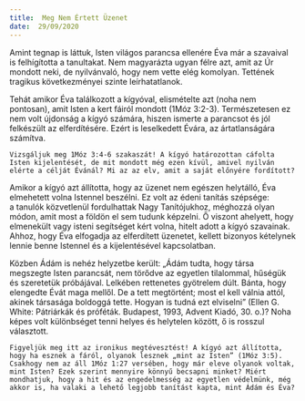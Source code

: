 ```yaml
---
title:  Meg Nem Értett Üzenet
date:  29/09/2020
---
```


Amint tegnap is láttuk, Isten világos parancsa ellenére Éva már a szavaival is felhígította a tanultakat. Nem magyarázta ugyan félre azt, amit az Úr mondott neki, de nyilvánvaló, hogy nem vette elég komolyan. Tettének tragikus következményei szinte leírhatatlanok.

Tehát amikor Éva találkozott a kígyóval, elismételte azt (noha nem pontosan), amit Isten a kert fáiról mondott (1Móz 3:2-3). Természetesen ez nem volt újdonság a kígyó számára, hiszen ismerte a parancsot és jól felkészült az elferdítésére. Ezért is leselkedett Évára, az ártatlanságára számítva.

`Vizsgáljuk meg 1Móz 3:4-6 szakaszát! A kígyó határozottan cáfolta Isten kijelentését, de mit mondott még ezen kívül, amivel nyilván elérte a célját Évánál? Mi az az elv, amit a saját előnyére fordított?`

Amikor a kígyó azt állította, hogy az üzenet nem egészen helytálló, Éva elmehetett volna Istennel beszélni. Ez volt az édeni tanítás szépsége: a tanulók közvetlenül fordulhattak Nagy Tanítójukhoz, méghozzá olyan módon, amit most a földön el sem tudunk képzelni. Ő viszont ahelyett, hogy elmenekült vagy isteni segítséget kért volna, hitelt adott a kígyó szavainak. Ahhoz, hogy Éva elfogadja az elferdített üzenetet, kellett bizonyos kételynek lennie benne Istennel és a kijelentésével kapcsolatban.

Közben Ádám is nehéz helyzetbe került: „Ádám tudta, hogy társa megszegte Isten parancsát, nem törődve az egyetlen tilalommal, hűségük és szeretetük próbájával. Lelkében rettenetes gyötrelem dúlt. Bánta, hogy elengedte Évát maga mellől. De a tett megtörtént; most el kell válnia attól, akinek társasága boldoggá tette. Hogyan is tudná ezt elviselni” (Ellen G. White: Pátriárkák és próféták. Budapest, 1993, Advent Kiadó, 30. o.)? Noha képes volt különbséget tenni helyes és helytelen között, ő is rosszul választott.

`Figyeljük meg itt az ironikus megtévesztést! A kígyó azt állította, hogy ha esznek a fáról, olyanok lesznek „mint az Isten” (1Móz 3:5). Csakhogy nem az áll 1Móz 1:27 versében, hogy már eleve olyanok voltak, mint Isten? Ezek szerint mennyire könnyű becsapni minket? Miért mondhatjuk, hogy a hit és az engedelmesség az egyetlen védelmünk, még akkor is, ha valaki a lehető legjobb tanítást kapta, mint Ádám és Éva?`